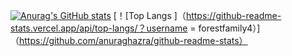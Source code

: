 [![Anurag's GitHub stats](https://github-readme-stats.vercel.app/api?username=forestfamily4)](https://github.com/anuraghazra/github-readme-stats) [！[Top Langs ]（https://github-readme-stats.vercel.app/api/top-langs/？username = forestfamily4）]（https://github.com/anuraghazra/github-readme-stats）

